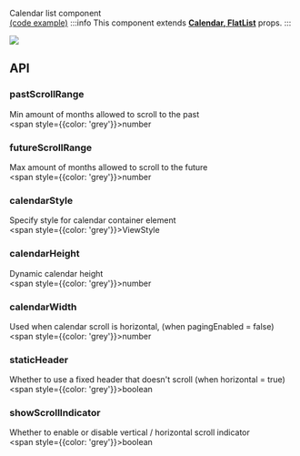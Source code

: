 Calendar list component  
[(code example)](https://github.com/wix/react-native-calendars/blob/master/example/src/screens/calendarsList.tsx)
:::info
This component extends **[Calendar, FlatList](https://github.com/wix/react-native-calendars/blob/master/src/calendar/index.tsx)** props.
:::

<div style={{display: 'flex', flexDirection: 'row', overflowX: 'auto', maxHeight: '500px', alignItems: 'center'}}><img style={{maxHeight: '420px'}} src={'../../demo/assets/calendar-list.gif'}/>

</div>

## API

### pastScrollRange

Min amount of months allowed to scroll to the past  
<span style={{color: 'grey'}}>number</span>

### futureScrollRange

Max amount of months allowed to scroll to the future  
<span style={{color: 'grey'}}>number</span>

### calendarStyle

Specify style for calendar container element  
<span style={{color: 'grey'}}>ViewStyle</span>

### calendarHeight

Dynamic calendar height  
<span style={{color: 'grey'}}>number</span>

### calendarWidth

Used when calendar scroll is horizontal, (when pagingEnabled = false)  
<span style={{color: 'grey'}}>number</span>

### staticHeader

Whether to use a fixed header that doesn't scroll (when horizontal = true)  
<span style={{color: 'grey'}}>boolean</span>

### showScrollIndicator

Whether to enable or disable vertical / horizontal scroll indicator  
<span style={{color: 'grey'}}>boolean</span>
